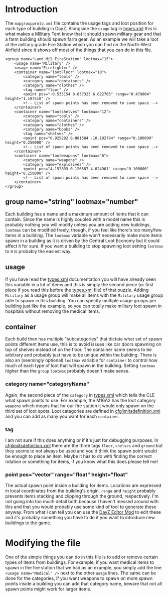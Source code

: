 # Introduction
The `mapgroupproto.xml` file contains the usage tags and loot position for each type of building in DayZ. Alongside the `usage` tag in [types.xml](db/types.md) this is what makes a Military Tent know that it should spawn military gear and that a farm building should spawn farm gear. As an example we will take a loot at the military grade Fire Station which you can find on the North-West Airfield since it shows off most of the things that you can do in this file.
```
<group name="Land_Mil_FireStation" lootmax="15">
	<usage name="Military" />
	<usage name="Firefighter" />
	<container name="lootFloor" lootmax="10">
		<category name="tools" />
		<category name="containers" />
		<category name="clothes" />
		<tag name="floor" />
		<point pos="-0.535154 0.037323 6.022705" range="0.479004" height="1.197510" />
		<!-- List of spawn points has been removed to save space -->
	</container>
	<container name="lootshelves" lootmax="12">
		<category name="tools" />
		<category name="containers" />
		<category name="clothes" />
		<category name="books" />
		<tag name="shelves" />
		<point pos="6.925292 0.881584 -10.102784" range="0.100000" height="0.250000" />
		<!-- List of spawn points has been removed to save space -->
	</container>
	<container name="lootweapons" lootmax="6">
		<category name="weapons" />
		<category name="explosives" />
		<point pos="4.152833 0.126587 4.024901" range="0.100000" height="0.250000" />
		<!-- List of spawn points has been removed to save space -->
	</container>
</group>
```
## group name="string" lootmax="number"
Each building has a name and a maximum amount of items that it can contain. Since the name is highly coupled with a model name this is probably nothing you will modify unless you are adding new buildings, `lootmax` can be modified freely, though, if you feel like there's too many/few items in a building. The `lootmax` variable won't necessarily make more items spawn in a building as it is driven by the Central Loot Economy but it could affect it for sure. If you want a building to stop spawning loot setting `lootmax` to `0` is probably the easiest way.
## usage
If you have read the [types.xml](db/types.md) documentation you will have already seen this variable in a lot of items and this is simply the second piece (or first piece if you read this before the [types.xml](db/types.md) file) of that puzzle. Adding `Military` as a usage group will make all items with the `Military` usage group able to spawn in this building. You can specify multiple usage groups per building just like the example, so you can totally make military loot spawn in hospitals without removing the medical items.
## container
Each build then has multiple "subcategories" that dictate what set of spawn points different items use, this is to avoid issues like car doors spawning on top of shelves instead of on the floor. The container name seems to be arbitrary and probably just have to be unique within the building. There is also an (seemingly optional) `lootmax` variable for `container` to control how much of each type of loot that will spawn in the building. Setting `lootmax` higher than the `group` `lootmax` probably doesn't make sense.
### category name="categoryName"
Again, the second piece of the `category` in [types.xml](db/types.md) which tells the CLE what spawn points to use. For example, the M16A2 has the loot category `weapons` which means that for our fire station it would only spawn on the third set of loot spots. Loot categories are defined in [cfglimitsdefinition.xml](cfglimitsdefinition.md) and you can add as many you want for each `container`.
### tag
I am not sure if this does anything or if it's just for debugging purposes. In [cfglimitsdefinition.xml](cfglimitsdefinition.md) there are the three tags `floor`, `shelves` and `ground` but they seems to not always be used and you'd think the spawn point would be enough to place an item. Maybe it has to do with finding the correct rotation or something for items, if you know what this does please tell me!
### point pos="vector" range="float" height="float"
The actual spawn point inside a building for items. Locations are expressed in local coordinates from the building's origin. `range` and `height` probably prevents items stacking and clipping through the ground, respectively. I'm not going into too much detail both because I haven't messed around with this and that you would probably use some kind of tool to generate these anyway. From what I can tell you can use the [DayZ Editor Mod](https://steamcommunity.com/sharedfiles/filedetails/?id=2250764298) to edit these and it's probably something you have to do if you want to introduce new buildings to the game.
# Modifying the file
One of the simple things you can do in this file is to add or remove certain types of items from buildings. For example, if you want medical items to spawn in the fire station that we had as an example, you simply add the line `<usage name="Medical" />` next to the other `usage` lines. The same can be done for the categories, if you want weapons to spawn on more spawn points inside a building you can add that category name, beware that not all spawn points might work for larger items.